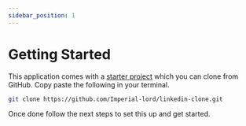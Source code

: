 ```yaml
---
sidebar_position: 1
---
```


# Getting Started

This application comes with a [starter project](https://github.com/Imperial-lord/linkedin-clone) which you can clone from GitHub. Copy paste the following in your terminal.

```bash
git clone https://github.com/Imperial-lord/linkedin-clone.git
```

Once done follow the next steps to set this up and get started.
